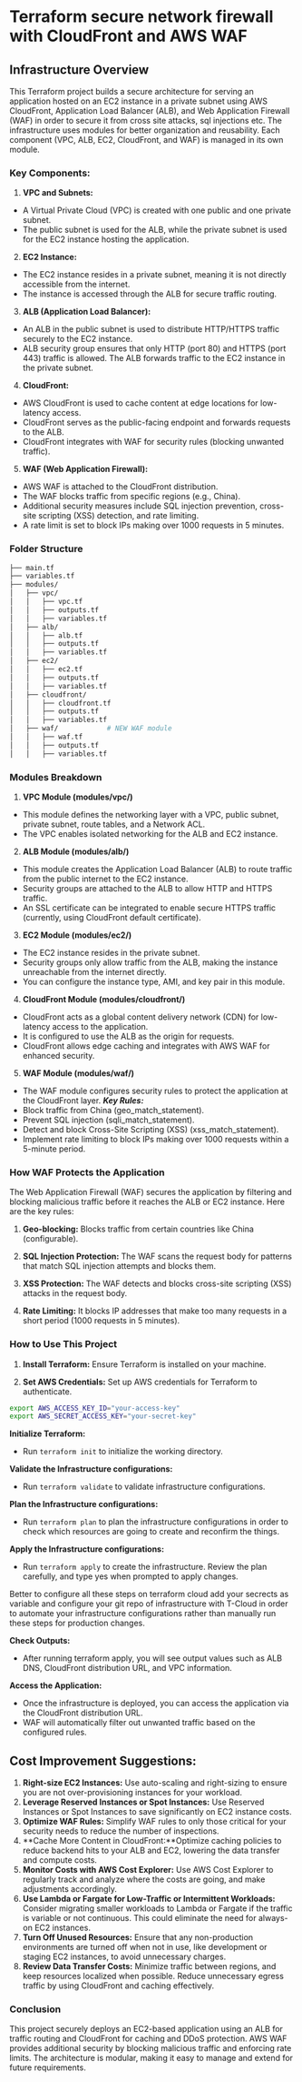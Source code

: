 # Terraform secure network firewall with CloudFront and AWS WAF

## Infrastructure Overview

This Terraform project builds a secure architecture for serving an application hosted on an EC2 instance in a private subnet using AWS CloudFront, Application Load Balancer (ALB), and Web Application Firewall (WAF) in order to secure it from cross site attacks, sql injections etc. The infrastructure uses modules for better organization and reusability. Each component (VPC, ALB, EC2, CloudFront, and WAF) is managed in its own module.

### Key Components:

1. **VPC and Subnets:**

- A Virtual Private Cloud (VPC) is created with one public and one private subnet.
- The public subnet is used for the ALB, while the private subnet is used for the EC2       instance hosting the application.

2. **EC2 Instance:**

- The EC2 instance resides in a private subnet, meaning it is not directly accessible from the internet.
- The instance is accessed through the ALB for secure traffic routing.

3. **ALB (Application Load Balancer):**

- An ALB in the public subnet is used to distribute HTTP/HTTPS traffic securely to the EC2 instance.
- ALB security group ensures that only HTTP (port 80) and HTTPS (port 443) traffic is allowed.
The ALB forwards traffic to the EC2 instance in the private subnet.

4. **CloudFront:**

- AWS CloudFront is used to cache content at edge locations for low-latency access.
- CloudFront serves as the public-facing endpoint and forwards requests to the ALB.
- CloudFront integrates with WAF for security rules (blocking unwanted traffic).

5. **WAF (Web Application Firewall):**

- AWS WAF is attached to the CloudFront distribution.
- The WAF blocks traffic from specific regions (e.g., China).
- Additional security measures include SQL injection prevention, cross-site scripting (XSS) detection, and rate limiting.
- A rate limit is set to block IPs making over 1000 requests in 5 minutes.

### Folder Structure

```graphql
├── main.tf
├── variables.tf
├── modules/
│   ├── vpc/
│   │   ├── vpc.tf
│   │   ├── outputs.tf
│   │   ├── variables.tf
│   ├── alb/
│   │   ├── alb.tf
│   │   ├── outputs.tf
│   │   ├── variables.tf
│   ├── ec2/
│   │   ├── ec2.tf
│   │   ├── outputs.tf
│   │   ├── variables.tf
│   ├── cloudfront/
│   │   ├── cloudfront.tf
│   │   ├── outputs.tf
│   │   ├── variables.tf
│   ├── waf/            # NEW WAF module
│   │   ├── waf.tf
│   │   ├── outputs.tf
│   │   ├── variables.tf
```

### Modules Breakdown

1. **VPC Module (modules/vpc/)**

- This module defines the networking layer with a VPC, public subnet, private subnet, route tables, and a Network ACL.
- The VPC enables isolated networking for the ALB and EC2 instance.
2. **ALB Module (modules/alb/)**
- This module creates the Application Load Balancer (ALB) to route traffic from the public internet to the EC2 instance.
- Security groups are attached to the ALB to allow HTTP and HTTPS traffic.
- An SSL certificate can be integrated to enable secure HTTPS traffic (currently, using CloudFront default certificate).

3. **EC2 Module (modules/ec2/)**
- The EC2 instance resides in the private subnet.
- Security groups only allow traffic from the ALB, making the instance unreachable from the internet directly.
- You can configure the instance type, AMI, and key pair in this module.
4. **CloudFront Module (modules/cloudfront/)**
- CloudFront acts as a global content delivery network (CDN) for low-latency access to the application.
- It is configured to use the ALB as the origin for requests.
- CloudFront allows edge caching and integrates with AWS WAF for enhanced security.
5. **WAF Module (modules/waf/)**
- The WAF module configures security rules to protect the application at the CloudFront layer.
***Key Rules:***
- Block traffic from China (geo_match_statement).
- Prevent SQL injection (sqli_match_statement).
- Detect and block Cross-Site Scripting (XSS) (xss_match_statement).
- Implement rate limiting to block IPs making over 1000 requests within a 5-minute period.

### How WAF Protects the Application

The Web Application Firewall (WAF) secures the application by filtering and blocking malicious traffic before it reaches the ALB or EC2 instance. Here are the key rules:

1. **Geo-blocking:** Blocks traffic from certain countries like China (configurable).

2. **SQL Injection Protection:** The WAF scans the request body for patterns that match SQL injection attempts and blocks them.

3. **XSS Protection:** The WAF detects and blocks cross-site scripting (XSS) attacks in the request body.

4. **Rate Limiting:** It blocks IP addresses that make too many requests in a short period (1000 requests in 5 minutes).

### How to Use This Project
1. **Install Terraform:** Ensure Terraform is installed on your machine.

2. **Set AWS Credentials:** Set up AWS credentials for Terraform to authenticate.

```bash
export AWS_ACCESS_KEY_ID="your-access-key"
export AWS_SECRET_ACCESS_KEY="your-secret-key"
```
**Initialize Terraform:**
- Run `terraform init` to initialize the working directory.

**Validate the Infrastructure configurations:**
- Run `terraform validate` to validate infrastructure configurations.

**Plan the Infrastructure configurations:**
- Run `terraform plan` to plan the infrastructure configurations in order to check which resources are going to create and reconfirm the things.

**Apply the Infrastructure configurations:**

- Run `terraform apply` to create the infrastructure. Review the plan carefully, and type yes when prompted to apply changes.

Better to configure all these steps on terraform cloud add your secrects as variable and configure your git repo of infrastructure with T-Cloud in order to automate your infrastructure configurations rather than manually run these steps for production changes.

**Check Outputs:**

- After running terraform apply, you will see output values such as ALB DNS, CloudFront distribution URL, and VPC information.

**Access the Application:**

- Once the infrastructure is deployed, you can access the application via the CloudFront distribution URL.
- WAF will automatically filter out unwanted traffic based on the configured rules.

## Cost Improvement Suggestions:
1. **Right-size EC2 Instances:** Use auto-scaling and right-sizing to ensure you are not over-provisioning instances for your workload.
2. **Leverage Reserved Instances or Spot Instances:** Use Reserved Instances or Spot Instances to save significantly on EC2 instance costs.
3. **Optimize WAF Rules:** Simplify WAF rules to only those critical for your security needs to reduce the number of inspections.
4. **Cache More Content in CloudFront:**Optimize caching policies to reduce backend hits to your ALB and EC2, lowering the data transfer and compute costs.
5. **Monitor Costs with AWS Cost Explorer:** Use AWS Cost Explorer to regularly track and analyze where the costs are going, and make adjustments accordingly.
6. **Use Lambda or Fargate for Low-Traffic or Intermittent Workloads:**  Consider migrating smaller workloads to Lambda or Fargate if the traffic is variable or not continuous. This could eliminate the need for always-on EC2 instances.
7. **Turn Off Unused Resources:** Ensure that any non-production environments are turned off when not in use, like development or staging EC2 instances, to avoid unnecessary charges.
8. **Review Data Transfer Costs:** Minimize traffic between regions, and keep resources localized when possible. Reduce unnecessary egress traffic by using CloudFront and caching effectively.

### Conclusion
This project securely deploys an EC2-based application using an ALB for traffic routing and CloudFront for caching and DDoS protection. AWS WAF provides additional security by blocking malicious traffic and enforcing rate limits. The architecture is modular, making it easy to manage and extend for future requirements.